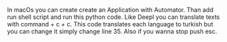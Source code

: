 In macOs you can create create an Application with Automator. Than add run shell script and run this python code.  Like Deepl you can translate texts with command + c + c.
This code translates each language to turkish but you can change it simply change line 35.
Also if you wanna stop push esc.
